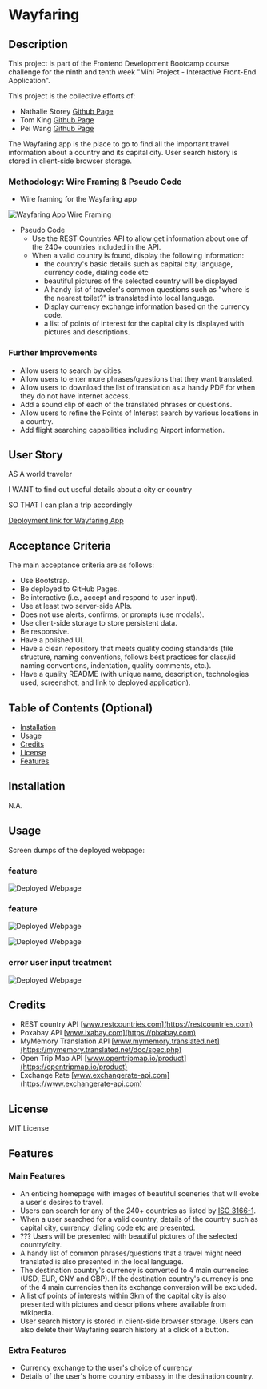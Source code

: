 # Wayfaring

## Description

This project is part of the Frontend Development Bootcamp course challenge for the ninth and tenth week "Mini Project -  Interactive Front-End Application". 

This project is the collective efforts of:
* Nathalie Storey [Github Page](https://github.com/NCStorey)
* Tom King [Github Page](https://github.com/tomking1983)
* Pei Wang [Github Page](https://github.com/HaveTimeDrinkTea)

The Wayfaring app is the place to go to find all the important travel information about a country and its capital city. User search history is stored in client-side browser storage.  




### Methodology: Wire Framing & Pseudo Code
* Wire framing for the Wayfaring app

![Wayfaring App Wire Framing](assets/images/)



* Pseudo Code
  * Use the REST Countries API to allow get information about one of the 240+ countries included in the API.
  * When a valid country is found, display the following information:
    * the country's basic details such as capital city, language, currency code, dialing code etc
    * beautiful pictures of the selected country will be displayed
    * A handy list of traveler's common questions such as "where is the nearest toilet?" is translated into local language.
    * Display currency exchange information based on the currency code.
    * a list of points of interest for the capital city is displayed with pictures and descriptions.


  

### Further Improvements
* Allow users to search by cities.
* Allow users to enter more phrases/questions that they want translated.
* Allow users to download the list of translation as a handy PDF for when they do not have internet access.
* Add a sound clip of each of the translated phrases or questions.
* Allow users to refine the Points of Interest search by various locations in a country.
* Add flight searching capabilities including Airport information.




## User Story
AS A world traveler

I WANT to find out useful details about a city or country 

SO THAT I can plan a trip accordingly



[Deployment link for Wayfaring App](https://tomking1983/github.io/wayfaring/)


## Acceptance Criteria
The main acceptance criteria are as follows: 
 * Use Bootstrap.
 * Be deployed to GitHub Pages.
 * Be interactive (i.e., accept and respond to user input).
 * Use at least two server-side APIs.
 * Does not use alerts, confirms, or prompts (use modals).
 * Use client-side storage to store persistent data.
 * Be responsive.
 * Have a polished UI.
 * Have a clean repository that meets quality coding standards (file structure, naming conventions, follows best practices for class/id naming conventions, indentation, quality comments, etc.).
 * Have a quality README (with unique name, description, technologies used, screenshot, and link to deployed application).







## Table of Contents (Optional)

* [Installation](#installation)
* [Usage](#usage)
* [Credits](#credits)
* [License](#license)
* [Features](#features)


## Installation

N.A.


## Usage 

Screen dumps of the deployed webpage:

### feature 
![Deployed Webpage](assets/images)





### feature 
![Deployed Webpage](assets/images/)

![Deployed Webpage](assets/images/)



### error user input treatment
![Deployed Webpage](assets/images/)




## Credits

* REST country API [www.restcountries.com](https://restcountries.com) 
* Poxabay API [www.ixabay.com](https://pixabay.com)
* MyMemory Translation API [www.mymemory.translated.net](https://mymemory.translated.net/doc/spec.php)
* Open Trip Map API [www.opentripmap.io/product](https://opentripmap.io/product)
* Exchange Rate [www.exchangerate-api.com](https://www.exchangerate-api.com)




## License 

MIT License



## Features

### Main Features
* An enticing homepage with images of beautiful sceneries that will evoke a user's desires to travel.
* Users can search for any of the 240+ countries as listed by [ISO 3166-1](https://en.wikipedia.org/wiki/ISO_3166-1#Current_codes). 
* When a user searched for a valid country, details of the country such as capital city, currency, dialing code etc are presented.
* ??? Users will be presented with beautiful pictures of the selected country/city.
* A handy list of common phrases/questions that a travel might need translated is also presented in the local language.
* The destination country's currency is converted to 4 main currencies (USD, EUR, CNY and GBP). If the destination country's currency is one of the 4 main currencies then its exchange conversion will be excluded.
* A list of points of interests within 3km of the capital city is also presented with pictures and descriptions where available from wikipedia.
* User search history is stored in client-side browser storage. Users can also delete their Wayfaring search history at a click of a button.
  

### Extra Features
 * Currency exchange to the user's choice of currency
 * Details of the user's home country embassy in the destination country.
 




